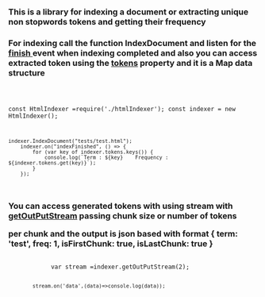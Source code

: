 <h3> This is a library for indexing a document or extracting unique non stopwords tokens and getting their frequency </h3>

<h3> For indexing call the function IndexDocument and listen for the <u> finish </u> event when indexing completed and also you can access extracted token using the <u>tokens</u> property and it is a Map data structure</h3>

<code>

const HtmlIndexer =require('./htmlIndexer');
const indexer = new HtmlIndexer();

    indexer.IndexDocument("tests/test.html");
        indexer.on("indexFinished", () => {
            for (var key of indexer.tokens.keys()) {
                console.log(`Term : ${key}    Frequency : ${indexer.tokens.get(key)}`);
            }
        });
</code>


<h3> You can access generated tokens with using stream with <u>getOutPutStream</u> passing chunk size or number of tokens 

per chunk and the output is json based with format <b>{ term: 'test', freq: 1, isFirstChunk: true, isLastChunk: true } </b></h3>



 
<code>
            var stream =indexer.getOutPutStream(2);
            
            stream.on('data',(data)=>console.log(data));

</code>